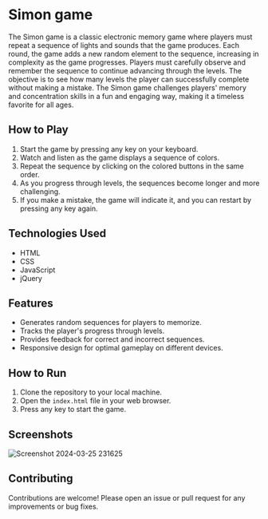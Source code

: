 # Simon game
 The Simon game is a classic electronic memory game where players must repeat a sequence of lights and sounds that the game produces. Each round, the game adds a new random element to the sequence, increasing in complexity as the game progresses. Players must carefully observe and remember the sequence to continue advancing through the levels. The objective is to see how many levels the player can successfully complete without making a mistake. The Simon game challenges players' memory and concentration skills in a fun and engaging way, making it a timeless favorite for all ages.

## How to Play
1. Start the game by pressing any key on your keyboard.
2. Watch and listen as the game displays a sequence of colors.
3. Repeat the sequence by clicking on the colored buttons in the same order.
4. As you progress through levels, the sequences become longer and more challenging.
5. If you make a mistake, the game will indicate it, and you can restart by pressing any key again.

## Technologies Used
- HTML
- CSS
- JavaScript
- jQuery

## Features
- Generates random sequences for players to memorize.
- Tracks the player's progress through levels.
- Provides feedback for correct and incorrect sequences.
- Responsive design for optimal gameplay on different devices.

## How to Run
1. Clone the repository to your local machine.
2. Open the `index.html` file in your web browser.
3. Press any key to start the game.

## Screenshots
![Screenshot 2024-03-25 231625](https://github.com/AstikSharma/Simon-game/assets/132981717/faefb99f-f9d1-4e6a-a372-11acf6bcb402)

## Contributing
Contributions are welcome! Please open an issue or pull request for any improvements or bug fixes.
